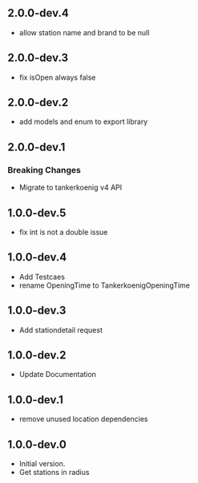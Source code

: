 ## 2.0.0-dev.4
- allow station name and brand to be null
## 2.0.0-dev.3
- fix isOpen always false
## 2.0.0-dev.2
- add models and enum to export library
## 2.0.0-dev.1
### Breaking Changes
- Migrate to tankerkoenig v4 API
## 1.0.0-dev.5
- fix int is not a double issue
## 1.0.0-dev.4
- Add Testcaes
- rename OpeningTime to TankerkoenigOpeningTime 
## 1.0.0-dev.3
- Add stationdetail request
## 1.0.0-dev.2
- Update Documentation
## 1.0.0-dev.1
- remove unused location dependencies
## 1.0.0-dev.0
- Initial version.
- Get stations in radius